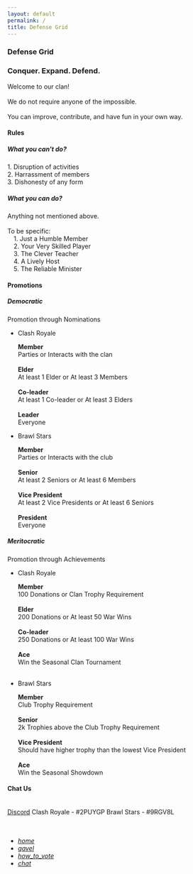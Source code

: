 ```yaml
---
layout: default
permalink: /
title: Defense Grid
---
```


<div class="row">
  <div class="container">
  <div class="col s10 m11 l11">
    <div id="home" class="section scrollspy">
      <h3 class="logo-text">Defense Grid</h3>
      <h3 class="logo-text flow-text">Conquer. Expand. Defend.</h3>
      <div class="divider"></div>
      <p class="flow-text">
      Welcome to our clan!<br><br>
      We do not require anyone of the impossible.<br><br>
      You can improve, contribute, and have fun in your own way.<br>
      </p>
    </div>
    <div id="rules" class="section scrollspy">
      <h4>Rules</h4>
      <div class="divider"></div>
      <h5>What you can't do?</h5>
      <p class="flow-text">
      1. Disruption of activities<br>
      2. Harrassment of members<br>
      3. Dishonesty of any form<br>
      </p>
      <h5>What you can do?</h5>
      <p class="flow-text">
      Anything not mentioned above.<br><br>
      To be specific:<br>
      &emsp;1. Just a Humble Member<br>
      &emsp;2. Your Very Skilled Player<br>
      &emsp;3. The Clever Teacher<br>
      &emsp;4. A Lively Host<br>
      &emsp;5. The Reliable Minister<br>
      </p>
    </div>
    <div id="nominations" class="section scrollspy">
      <h4>Promotions</h4>
      <div class="divider"></div>
      <h5>Democratic</h5>
      <p class="flow-text">
      Promotion through Nominations<br>
      </p>
      <ul class="collapsible">
        <li>
          <div class="collapsible-header">Clash Royale</div>
          <div class="collapsible-body">
            <p class="flow-text">
              <b>Member</b><br>
              Parties or Interacts with the clan<br><br>
              <b>Elder</b><br>
              At least 1 Elder or At least 3 Members<br><br>
              <b>Co-leader</b><br>
              At least 1 Co-leader or At least 3 Elders<br><br>
              <b>Leader</b><br>
              Everyone<br>
            </p>
          </div>
        </li>
        <li>
          <div class="collapsible-header">Brawl Stars</div>
          <div class="collapsible-body">
            <p class="flow-text">
              <b>Member</b><br>
              Parties or Interacts with the club<br><br>
              <b>Senior</b><br>
              At least 2 Seniors or At least 6 Members<br><br>
              <b>Vice President</b><br>
              At least 2 Vice Presidents or At least 6 Seniors<br><br>
              <b>President</b><br>
              Everyone<br>
            </p>
          </div>
        </li>
      </ul>
      <h5>Meritocratic</h5>
      <p class="flow-text">
      Promotion through Achievements<br>
      </p>
      <ul class="collapsible">
        <li>
          <div class="collapsible-header">Clash Royale</div>
          <div class="collapsible-body">
            <p class="flow-text">
              <b>Member</b><br>
              100 Donations or Clan Trophy Requirement<br><br>
              <b>Elder</b><br>
              200 Donations or At least 50 War Wins<br><br>
              <b>Co-leader</b><br>
              250 Donations or At least 100 War Wins<br><br>
              <b>Ace</b><br>
              Win the Seasonal Clan Tournament<br><br>
            </p>
          </div>
        </li>
        <li>
          <div class="collapsible-header">Brawl Stars</div>
          <div class="collapsible-body">
            <p class="flow-text">
              <b>Member</b><br>
              Club Trophy Requirement<br><br>
              <b>Senior</b><br>
              2k Trophies above the Club Trophy Requirement<br><br>
              <b>Vice President</b><br>
              Should have higher trophy than the lowest Vice President<br><br>
              <b>Ace</b><br>
              Win the Seasonal Showdown<br>
            </p>
          </div>
        </li>
      </ul>
    </div>
    <div id="chat" class="section scrollspy">
      <h4>Chat Us</h4>
      <div class="divider"></div>
      <br>
      <div class="collection">
        <a href="https://discordapp.com/invite/DGnjSqv" class="collection-item">Discord</a>
        <a class="collection-item">Clash Royale - #2PUYGP</a>
        <a class="collection-item">Brawl Stars - #9RGV8L</a>
      </div>
      <br>
      <br>
    </div>
  </div>
  </div>

  <div class="col s2 m1 l1">
    <div class="row">
      <div class="col m2 l4 hide-on-small-only"></div>
      <div class="col s12 m10 l8">
        <div class="toc-wrapper pinned" style="bottom:5%;">
          <ul class="section table-of-contents">
            <li><a href="#home"><i class="material-icons md-dark">home</i></a></li>
            <li><a href="#rules"><i class="material-icons md-dark">gavel</i></a></li>
            <li><a href="#nominations"><i class="material-icons md-dark">how_to_vote</i></a></li>
            <li><a href="#chat"><i class="material-icons md-dark">chat</i></a></li>
          </ul>
        </div>
      </div>
    </div>
  </div>
</div>

<script>
    document.addEventListener('DOMContentLoaded', function() {
    var elems = document.querySelectorAll('.scrollspy');
    var options = {};
    var instances = M.ScrollSpy.init(elems, options);
    });

    document.addEventListener('DOMContentLoaded', function() {
    var elems = document.querySelectorAll('.collapsible');
    var options = {};
    var instances = M.Collapsible.init(elems, options);
    });
</script>
